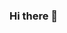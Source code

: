 ### Hi there 👋

<!--
**pooja17chandwadkar/pooja17chandwadkar** is a ✨ _special_ ✨ repository because its `README.md` (this file) appears on your GitHub profile.

Here are some ideas to get you started:

- 🔭 I’m currently working on Python Project
- 🌱 I’m currently learning PHP, JavaScript, Python and SQL
- 📫 How to reach me: pooja17chandwadkar@gmail.com
- 😄 Pronouns: She/Her
-->
